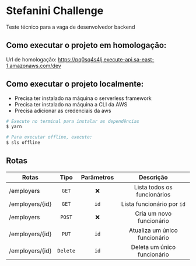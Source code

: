 # Stefanini Challenge

Teste técnico para a vaga de desenvolvedor backend

## Como executar o projeto em homologação:

Url de homologação: https://pq0sq4s4lj.execute-api.sa-east-1.amazonaws.com/dev

## Como executar o projeto localmente:

- Precisa ter instalado na máquina o serverless framework
- Precisa ter instalado na máquina a CLI da AWS
- Precisa adicionar as credenciais da aws

```bash
# Execute no terminal para instalar as dependências
$ yarn

# Para executar offline, execute:
$ sls offline
```

## Rotas

| Rotas           |   Tipo   | Parâmetros |           Descrição           |
| --------------- | :------: | :--------: | :---------------------------: |
| /employers      |  `GET`   |     ❌     |  Lista todos os funcionários  |
| /employers/{id} |  `GET`   |    `id`    |  Lista funcionário por `id`   |
| /employers      |  `POST`  |     ❌     |   Cria um novo funcionário    |
| /employers/{id} |  `PUT`   |    `id`    | Atualiza um único funcionário |
| /employers/{id} | `Delete` |    `id`    |  Deleta um único funcionário  |
